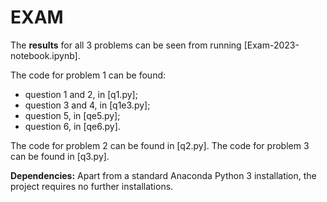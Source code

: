 # EXAM

The **results** for all 3 problems can be seen from running [Exam-2023-notebook.ipynb].

The code for problem 1 can be found:

- question 1 and 2, in [q1.py];
- question 3 and 4, in [q1e3.py]; 
- question 5, in [qe5.py];
- question 6, in [qe6.py].

The code for problem 2 can be found in [q2.py].
The code for problem 3 can be found in [q3.py].


**Dependencies:** 
Apart from a standard Anaconda Python 3 installation, the project requires no further installations.
